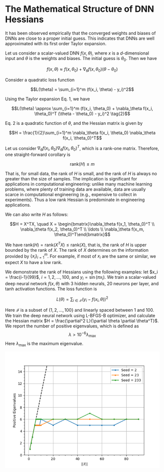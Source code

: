 # The Mathematical Structure of DNN Hessians

It has been observed empirically that the converged weights and biases of DNNs are close to a proper initial guess. This indicates that DNNs are well approximated with its first order Taylor expansion. 

Let us consider a scalar-valued DNN $f(x, \theta)$, where $x$ is a $d$-dimensional input and $\theta$ is the weights and biases. The initial guess is $\theta_0$. Then we have 

$$f(x, \theta) \approx f(x, \theta_0) + \nabla_\theta f(x, \theta_0) (\theta - \theta_0)\tag{1}$$

Consider a quadratic loss function 

$$L(\theta) = \sum_{i=1}^m (f(x_i, \theta) - y_i)^2$$

Using the Taylor expansion Eq. 1, we have 

$$L(\theta) \approx \sum_{i=1}^m (f(x_i, \theta_0) + \nabla_\theta f(x_i, \theta_0)^T (\theta - \theta_0) - y_i)^2 \tag{2}$$

Eq. 2 is a quadratic function of $\theta$, and the Hessian matrix is given by 

$$H = \frac{1}{2}\sum_{i=1}^m \nabla_\theta f(x_i, \theta_0) \nabla_\theta f(x_i, \theta_0)^T$$

Let us consider $\nabla_\theta f(x_i, \theta_0) \nabla_\theta f(x_i, \theta_0)^T$, which is a rank-one matrix. Therefore, one straight-forward corollary is 

$$\text{rank}(H) \leq m$$

That is, for small data, the rank of $H$ is small, and the rank of $H$ is always no greater than the size of samples. The implication is significant for applications in computational engineering: unlike many machine learning problems, where plenty of training data are available, data are usually scarce in computational engineering (e.g., expensive to collect in experiments). Thus a low rank Hessian is predominate in engineering applications. 

We can also write $H$ as follows:

$$H = X^TX, \quad X = \begin{bmatrix}\nabla_\theta f(x_1, \theta_0)^T \\ \nabla_\theta f(x_2, \theta_0)^T \\ \ldots \\ \nabla_\theta f(x_m, \theta_0)^T\end{bmatrix}$$

We have $\text{rank}(H) = \text{rank}(X^TX) \leq \text{rank}(X)$, that is, the rank of $H$ is upper bounded by the rank of $X$. The rank of $X$ determines on the information provided by $\{x_i\}_{i=1}^m$. For example, if most of $x_i$ are the same or similar, we expect $X$ to have a low rank. 


We demonstrate the rank of Hessians using the following examples: let $x_i = \frac{i-1}{99}$, $i = 1, 2, \ldots, 100$, and $y_i = \sin(\pi x_i)$. We train a scalar-valued deep neural network $f(x, \theta)$ with  3 hidden neurals, 20 neurons per layer, and tanh activation functions. The loss function is 

$$L(\theta) = \sum_{i\in\mathcal{I}} (y_i - f(x_i, \theta))^2$$

Here $\mathcal{I}$ is a subset of $\{1,2,\ldots, 100\}$ and linearly spaced between 1 and 100. We train the deep neural network using L-BFGS-B optimizer, and calculate the Hessian matrix $H = \frac{\partial^2 L}{\partial \theta \partial \theta^T}$. We report the number of positive eigenvalues, which is defined as 
$$\lambda > 10^{-6} \lambda_{\max}$$
Here $\lambda_{\max}$ is the maximum eigenvalue. 

![](https://github.com/ADCMEMarket/ADCMEImages/blob/master/ADCME/second_order_optimizer/hessian_eigenvalue_rank.png?raw=true)
